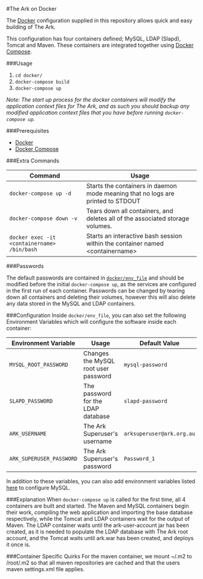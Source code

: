 #The Ark on Docker

The [Docker](https://www.docker.com) configuration supplied in this repository allows quick and easy building of The Ark.

This configuration has four containers defined; MySQL, LDAP (Slapd), Tomcat and Maven. These containers are integrated together using [Docker Compose](https://www.docker.com/products/docker-compose). 

###Usage

1. `cd docker/`
2. `docker-compose build`
3. `docker-compose up`

*Note: The start up process for the docker containers will modify the application context files for The Ark, and as such you should backup any modified application context files that you have before running `docker-compose up`.*

###Prerequisites
- [Docker](https://www.docker.com)
- [Docker Compose](https://www.docker.com/products/docker-compose)

###Extra Commands

Command				| Usage
--------------------------------|------------------------------
`docker-compose up -d` 				| Starts the containers in daemon mode meaning that no logs are printed to STDOUT
`docker-compose down -v` 			| Tears down all containers, and deletes all of the associated storage volumes.
`docker exec -it <containername> /bin/bash` 	| Starts an interactive bash session within the container named \<containername\>


###Passwords

The default passwords are contained in [`docker/env_file`](docker/env_file) and should be modified before the initial `docker-compose up`, as the services are configured in the first run of each container. Passwords can be changed by tearing down all containers and deleting their volumes, however this will also delete any data stored in the MySQL and LDAP containers.

###Configuration
Inside `docker/env_file`, you can also set the following Environment Variables which will configure the software inside each container:

Environment Variable 			| Usage	                                  | Default Value
----------------------------------------|-----------------------------------------|------------------------------
`MYSQL_ROOT_PASSWORD`			| Changes the MySQL root user password    | `mysql-password`
`SLAPD_PASSWORD`			| The password for the LDAP database      | `slapd-password`
`ARK_USERNAME`				| The Ark Superuser's username            | `arksuperuser@ark.org.au`
`ARK_SUPERUSER_PASSWORD`		| The Ark Superuser's password            | `Password_1`

In addition to these variables, you can also add environment variables listed [here](https://hub.docker.com/_/mysql/) to configure MySQL.

###Explanation
When `docker-compose up` is called for the first time, all 4 containers are built and started. The Maven and MySQL containers begin their work, compiling the web application and importing the base database respectively, while the Tomcat and LDAP containers wait for the output of Maven. The LDAP container waits until the ark-user-account jar has been created, as it is needed to populate the LDAP database with The Ark root account, and the Tomcat waits until ark.war has been created, and deploys it once is.

###Container Specific Quirks
For the maven container, we mount ~/.m2 to /root/.m2 so that all maven repositories are cached and that the users maven settings.xml file applies.
